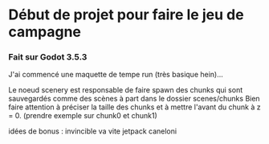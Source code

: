 # Début de projet pour faire le jeu de campagne
### Fait sur Godot 3.5.3

J'ai commencé une maquette de tempe run (très basique hein)...

Le noeud scenery est responsable de faire spawn des chunks qui sont sauvegardés comme des scènes à part dans le dossier scenes/chunks
Bien faire attention à préciser la taille des chunks et à mettre l'avant du chunk à z = 0. (prendre exemple sur chunk0 et chunk1)


idées de bonus :
  invincible
  va vite jetpack caneloni



